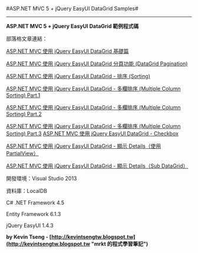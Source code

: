 #ASP.NET MVC 5 + jQuery EasyUI DataGrid Samples#

----------

**ASP.NET MVC 5 + jQuery EasyUI DataGrid 範例程式碼**


部落格文章連結：

[ASP.NET MVC 使用 jQuery EasyUI DataGrid 基礎篇](http://kevintsengtw.blogspot.tw/2013/10/aspnet-mvc-jquery-easyui-datagrid.html "ASP.NET MVC 使用 jQuery EasyUI DataGrid 基礎篇")

[ASP.NET MVC 使用 jQuery EasyUI DataGrid 分頁功能 (DataGrid Pagination)](http://kevintsengtw.blogspot.tw/2013/10/aspnet-mvc-jquery-easyui-datagrid_8.html "ASP.NET MVC 使用 jQuery EasyUI DataGrid 分頁功能 (DataGrid Pagination)")

[ASP.NET MVC 使用 jQuery EasyUI DataGrid - 排序 (Sorting)](http://kevintsengtw.blogspot.tw/2013/10/aspnet-mvc-jquery-easyui-datagrid_9.html "ASP.NET MVC 使用 jQuery EasyUI DataGrid - 排序 (Sorting)")

[ASP.NET MVC 使用 jQuery EasyUI DataGrid - 多欄排序 (Multiple Column Sorting) Part.1](http://kevintsengtw.blogspot.tw/2013/10/aspnet-mvc-jquery-easyui-datagrid_10.html "ASP.NET MVC 使用 jQuery EasyUI DataGrid - 多欄排序 (Multiple Column Sorting) Part.1")

[ASP.NET MVC 使用 jQuery EasyUI DataGrid - 多欄排序 (Multiple Column Sorting) Part.2](http://kevintsengtw.blogspot.tw/2013/10/aspnet-mvc-jquery-easyui-datagrid_11.html "ASP.NET MVC 使用 jQuery EasyUI DataGrid - 多欄排序 (Multiple Column Sorting) Part.2")

[ASP.NET MVC 使用 jQuery EasyUI DataGrid - 多欄排序 (Multiple Column Sorting) Part.3](http://kevintsengtw.blogspot.tw/2013/10/aspnet-mvc-jquery-easyui-datagrid_12.html "ASP.NET MVC 使用 jQuery EasyUI DataGrid - 多欄排序 (Multiple Column Sorting) Part.3")
[
ASP.NET MVC 使用 jQuery EasyUI DataGrid - Checkbox](http://kevintsengtw.blogspot.tw/2013/10/aspnet-mvc-jquery-easyui-datagrid_19.html "ASP.NET MVC 使用 jQuery EasyUI DataGrid - Checkbox")

[ASP.NET MVC 使用 jQuery EasyUI DataGrid - 顯示 Details（使用 PartialView）](http://kevintsengtw.blogspot.tw/2013/10/aspnet-mvc-jquery-easyui-datagrid_21.html "ASP.NET MVC 使用 jQuery EasyUI DataGrid - 顯示 Details（使用 PartialView）")

[ASP.NET MVC 使用 jQuery EasyUI DataGrid - 顯示 Details（Sub DataGrid）](http://kevintsengtw.blogspot.tw/2013/10/aspnet-mvc-jquery-easyui-datagrid_22.html "ASP.NET MVC 使用 jQuery EasyUI DataGrid - 顯示 Details（Sub DataGrid）")

開發環境：Visual Studio 2013

資料庫：LocalDB

C# .NET Framework 4.5

Entity Framework 6.1.3

jQuery EasyUI 1.4.3

**by Kevin Tseng - [http://kevintsengtw.blogspot.tw](http://kevintsengtw.blogspot.tw "mrkt 的程式學習筆記")**
